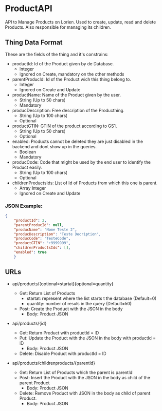 # ProductAPI
API to Manage Products on Lorien. Used to create, update, read and delete Products. Also responsible for managing its children.
## Thing Data Format
These are the fields of the thing and it's constrains:
- productId: Id of the Product given by de Database.
  - Integer
  - Ignored on Create, mandatory on the other methods
- parentProducId: Id of the Product wich this thing belong to.
  - Integer
  -  Ignored on Create and Update
- productName: Name of the Product given by the user.
  - String (Up to 50 chars)
  - Mandatory
- producDescription: Free description of the Producthing.
  - String (Up to 100 chars)
  - Optional
- productGTIN: GTIN of the product according to GS1.
  - String (Up to 50 chars)
  - Optional
- enabled: Products cannot be deleted they are just disabled in the backend and dont show up in the queries.
  - Boolean
  - Mandatory
- producCode: Code that might be used by the end user to identify the Product easily.
  - String (Up to 100 chars)
  - Optional
- childrenProductsIds: List of Id of Products from which this one is parent.
  - Array Integer
  - Ignored on Create and Update
  
### JSON Example:
```json
{
    "productId": 2,
    "parentProducId": null,
    "producName": "Nome Teste 2",
    "producDescription": "Teste Decription",
    "producCode": "TesteCode",
    "productGTIN": "+9999999",
    "childrenProductsIds": [],
    "enabled": true
    }
```
## URLs
- api/products/{optional=startat}{optional=quantity}
  - Get: Return List of Products
    - startat: represent where the list starts t the database (Default=0)
    - quantity: number of resuls in the query (Default=50)
  - Post: Create the Product with the JSON in the body
    - Body: Product JSON

- api/products/{id}
  - Get: Return Product with productId = ID
  - Put: Update the Product with the JSON in the body with productId = ID
    - Body: Product JSON
  - Delete: Disable Product with productId = ID

- api/products/childrenproducts/{parentId}
  - Get: Return List of Products which the parent is parentId
  - Post: Insert the Product with the JSON in the body as child of the parent Product
    - Body: Product JSON
  - Delete: Remove Product with JSON in the body as child of parent Product.
    - Body: Product JSON
